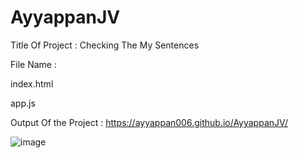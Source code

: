 # AyyappanJV

Title Of Project : Checking The My Sentences

File Name :

index.html

app.js

Output Of the Project :  https://ayyappan006.github.io/AyyappanJV/

![image](https://user-images.githubusercontent.com/99162903/152744734-ef17de61-630f-4a2c-a540-15e7e9a362cc.png)








